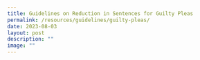 ```yaml
---
title: Guidelines on Reduction in Sentences for Guilty Pleas
permalink: /resources/guidelines/guilty-pleas/
date: 2023-08-03
layout: post
description: ""
image: ""
---
```

